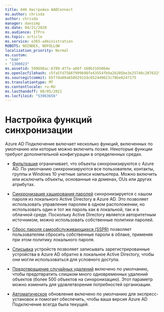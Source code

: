 ```yaml
---
title: 646 Настройка AADConnect
ms.author: chrisda
author: chrisda
manager: dansimp
ms.date: 04/21/2020
ms.audience: ITPro
ms.topic: article
ms.service: o365-administration
ROBOTS: NOINDEX, NOFOLLOW
localization_priority: Normal
ms.custom:
- "646"
- "1300023"
ms.assetid: 599698ac-6709-477a-a66f-169b3165064e
ms.openlocfilehash: c5fa5fd7586f999698fe43554fb9a2b205be3e25740c20763254a38d41297e0c
ms.sourcegitcommit: b5f7da89a650d2915dc652449623c78be6247175
ms.translationtype: MT
ms.contentlocale: ru-RU
ms.lasthandoff: 08/05/2021
ms.locfileid: "53963656"
---
```

# <a name="configure-sync-features"></a>Настройка функций синхронизации

Azure AD Подключение включает несколько функций, включенных по умолчанию или которые можно включить позже. Некоторые функции требуют дополнительной конфигурации в определенных средах.

- [Фильтрация](https://docs.microsoft.com/azure/active-directory/connect/active-directory-aadconnectsync-configure-filtering) ограничивает, что объекты синхронизируются с Azure AD. По умолчанию синхронизируются все пользователи, контакты, группы и Windows 10 учетные записи компьютера. Можно включить или исключить объекты, основанные на доменах, OUs или других атрибутах.

- [Синхронизация хаширования паролей](https://docs.microsoft.com/azure/active-directory/connect/active-directory-aadconnectsync-implement-password-hash-synchronization) синхронизируется с хашом пароля из локального Active Directory в Azure AD. Это позволяет использовать управление паролем в одном расположении, но использовать один и тот же пароль как в локальной, так и в облачной среде. Поскольку Active Directory является авторитетным источником, можно использовать собственные политики паролей.

- [Сброс пароля самообслуживающихся (SSPR)](https://docs.microsoft.com/azure/active-directory/authentication/quickstart-sspr) позволяет пользователям сбросить собственные пароли в облаке, применяя при этом политику локального пароля.

- [Списывка](https://docs.microsoft.com/azure/active-directory/connect/active-directory-aadconnect-feature-device-writeback) устройств позволяет записывать зарегистрированные устройства в Azure AD обратно в локальное Active Directory, чтобы они могли использоваться для условного доступа.

- [Предотвращение случайных удалений](https://docs.microsoft.com/azure/active-directory/connect/active-directory-aadconnectsync-feature-prevent-accidental-deletes) включено по умолчанию, чтобы предотвратить слишком много одновременных удалений объектов (более 500 объектов на синхронизацию). Этот параметр можно изменить для удовлетворения потребностей организации.

- [Автоматическое](https://docs.microsoft.com/azure/active-directory/connect/active-directory-aadconnect-feature-automatic-upgrade) обновление включено по умолчанию для экспресс-установок и помогает обеспечить, чтобы ваша версия Azure AD Подключение всегда была текущей.
